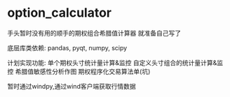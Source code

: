 # option_calculator
    
手头暂时没有用的顺手的期权组合希腊值计算器
就准备自己写了

底层库类依赖:
pandas, pyqt, numpy, scipy

计划实现功能:
单个期权头寸统计量计算&监控
自定义头寸组合的统计量计算&监控
希腊值敏感性分析作图
期权程序化交易算法单(坑)

暂时通过windpy,通过wind客户端获取行情数据


